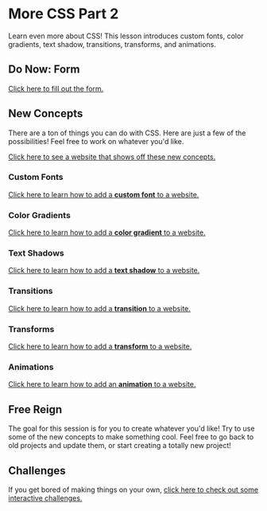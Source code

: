 # More CSS Part 2
Learn even more about CSS! This lesson introduces custom fonts, color gradients, text shadow, transitions, transforms, and animations.

## Do Now: Form
[Click here to fill out the form.](https://forms.office.com/r/rRsp3RHEgt)

## New Concepts
There are a ton of things you can do with CSS. Here are just a few of the possibilities! Feel free to work on whatever you'd like.

[Click here to see a website that shows off these new concepts.](https://hylandtechoutreach.github.io/ucs/MoreCss2/Assets/Showcase.html)

### Custom Fonts
[Click here to learn how to add a **custom font** to a website.](CustomFonts.md)

### Color Gradients
[Click here to learn how to add a **color gradient** to a website.](ColorGradients.md)

### Text Shadows
[Click here to learn how to add a **text shadow** to a website.](TextShadows.md)

### Transitions
[Click here to learn how to add a **transition** to a website.](Transitions.md)

### Transforms
[Click here to learn how to add a **transform** to a website.](Transforms.md)

### Animations
[Click here to learn how to add an **animation** to a website.](Animations.md)

## Free Reign
The goal for this session is for you to create whatever you'd like! Try to use some of the new concepts to make something cool. Feel free to go back to old projects and update them, or start creating a totally new project!

## Challenges
If you get bored of making things on your own, [click here to check out some interactive challenges.](Challenges.md)
